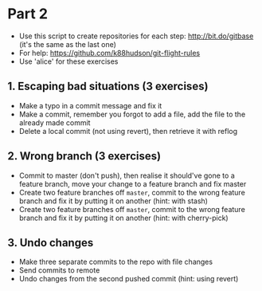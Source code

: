 # Part 2

* Use this script to create repositories for each step: http://bit.do/gitbase (it's the same as the last one)
* For help: https://github.com/k88hudson/git-flight-rules
* Use 'alice' for these exercises

## 1. Escaping bad situations (3 exercises)

* Make a typo in a commit message and fix it
* Make a commit, remember you forgot to add a file, add the file to the already made commit
* Delete a local commit (not using revert), then retrieve it with reflog

## 2. Wrong branch (3 exercises)

* Commit to master (don't push), then realise it should've gone to a feature branch, move your change to a feature branch and fix master
* Create two feature branches off `master`, commit to the wrong feature branch and fix it by putting it on another (hint: with stash)
* Create two feature branches off `master`, commit to the wrong feature branch and fix it by putting it on another (hint: with cherry-pick)

## 3. Undo changes

* Make three separate commits to the repo with file changes
* Send commits to remote
* Undo changes from the second pushed commit (hint: using revert)